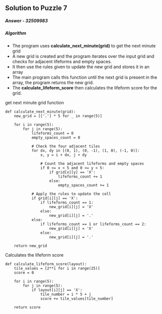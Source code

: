 ## Solution to Puzzle 7

##### Answer -  32509983

##### Algorithm

- The program uses **calculate_next_minute(grid)** to get the next minute grid
- A new grid is created and the program iterates over the input grid and checks for adjacent lifeforms and empty spaces.
- It then use the rules given to update the new grid and stores it in an array
- The main program calls this function until the next grid is present in the array, the program returns the new grid.
- The **calculate_lifeform_score** then calculates the lifeform score for the grid.


get next minute grid function
```
def calculate_next_minute(grid):
    new_grid = [['.'] * 5 for _ in range(5)]
    
    for i in range(5):
        for j in range(5):
            lifeforms_count = 0
            empty_spaces_count = 0
            
            # Check the four adjacent tiles
            for dx, dy in [(0, 1), (0, -1), (1, 0), (-1, 0)]:
                x, y = i + dx, j + dy
                
                # Count the adjacent lifeforms and empty spaces
                if 0 <= x < 5 and 0 <= y < 5:
                    if grid[x][y] == 'X':
                        lifeforms_count += 1
                    else:
                        empty_spaces_count += 1
            
            # Apply the rules to update the cell
            if grid[i][j] == 'X':
                if lifeforms_count == 1:
                    new_grid[i][j] = 'X'
                else:
                    new_grid[i][j] = '.'
            else:
                if lifeforms_count == 1 or lifeforms_count == 2:
                    new_grid[i][j] = 'X'
                else:
                    new_grid[i][j] = '.'
    
    return new_grid
```
Calculates the lifeform score
```
def calculate_lifeform_score(layout):
    tile_values = [2**i for i in range(25)]
    score = 0
    
    for i in range(5):
        for j in range(5):
            if layout[i][j] == 'X':
                tile_number = i * 5 + j
                score += tile_values[tile_number]
    
    return score

```
